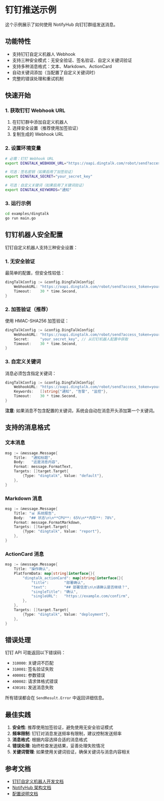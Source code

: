 # 钉钉推送示例

这个示例展示了如何使用 NotifyHub 向钉钉群组发送消息。

## 功能特性

- 支持钉钉自定义机器人 Webhook
- 支持三种安全模式：无安全验证、签名验证、自定义关键词验证
- 支持多种消息格式：文本、Markdown、ActionCard
- 自动关键词添加（当配置了自定义关键词时）
- 完整的错误处理和重试机制

## 快速开始

### 1. 获取钉钉 Webhook URL

1. 在钉钉群中添加自定义机器人
2. 选择安全设置（推荐使用加签验证）
3. 复制生成的 Webhook URL

### 2. 设置环境变量

```bash
# 必需：钉钉 Webhook URL
export DINGTALK_WEBHOOK_URL="https://oapi.dingtalk.com/robot/send?access_token=your_token"

# 可选：签名密钥（如果启用了加签验证）
export DINGTALK_SECRET="your_secret_key"

# 可选：自定义关键词（如果启用了关键词验证）
export DINGTALK_KEYWORDS="通知"
```

### 3. 运行示例

```bash
cd examples/dingtalk
go run main.go
```

## 钉钉机器人安全配置

钉钉自定义机器人支持三种安全设置：

### 1. 无安全验证

最简单的配置，但安全性较低：

```go
dingTalkConfig := &config.DingTalkConfig{
    WebhookURL: "https://oapi.dingtalk.com/robot/send?access_token=your_token",
    Timeout:    30 * time.Second,
}
```

### 2. 加签验证（推荐）

使用 HMAC-SHA256 加签验证：

```go
dingTalkConfig := &config.DingTalkConfig{
    WebhookURL: "https://oapi.dingtalk.com/robot/send?access_token=your_token",
    Secret:     "your_secret_key", // 从钉钉机器人配置中获取
    Timeout:    30 * time.Second,
}
```

### 3. 自定义关键词

消息必须包含指定关键词：

```go
dingTalkConfig := &config.DingTalkConfig{
    WebhookURL: "https://oapi.dingtalk.com/robot/send?access_token=your_token",
    Keywords:   []string{"通知", "告警", "监控"},
    Timeout:    30 * time.Second,
}
```

**注意**: 如果消息不包含配置的关键词，系统会自动在消息开头添加第一个关键词。

## 支持的消息格式

### 文本消息

```go
msg := &message.Message{
    Title:  "通知标题",
    Body:   "这是消息内容",
    Format: message.FormatText,
    Targets: []target.Target{
        {Type: "dingtalk", Value: "default"},
    },
}
```

### Markdown 消息

```go
msg := &message.Message{
    Title: "📊 系统报告",
    Body:  "## 状态\n\n**CPU**: 65%\n**内存**: 78%",
    Format: message.FormatMarkdown,
    Targets: []target.Target{
        {Type: "dingtalk", Value: "report"},
    },
}
```

### ActionCard 消息

```go
msg := &message.Message{
    Title: "操作确认",
    PlatformData: map[string]interface{}{
        "dingtalk_actionCard": map[string]interface{}{
            "title":       "部署确认",
            "text":        "## 部署信息\n\n请确认是否继续？",
            "singleTitle": "确认",
            "singleURL":   "https://example.com/confirm",
        },
    },
    Targets: []target.Target{
        {Type: "dingtalk", Value: "deployment"},
    },
}
```

## 错误处理

钉钉 API 可能返回以下错误码：

- `310000`: 关键词不匹配
- `310001`: 签名验证失败
- `400001`: 参数错误
- `400002`: 请求体格式错误
- `430101`: 发送消息失败

所有错误都会在 `SendResult.Error` 中返回详细信息。

## 最佳实践

1. **安全性**: 推荐使用加签验证，避免使用无安全验证模式
2. **频率限制**: 钉钉对消息发送频率有限制，建议控制发送频率
3. **消息格式**: 根据内容选择合适的消息格式
4. **错误处理**: 始终检查发送结果，妥善处理失败情况
5. **关键词管理**: 如果使用关键词验证，确保关键词与消息内容相关

## 参考文档

- [钉钉自定义机器人开发文档](https://developers.dingtalk.com/document/app/custom-robot-access)
- [NotifyHub 架构文档](../../docs/ARCHITECTURE.md)
- [配置说明文档](../../docs/CONFIGURATION.md)